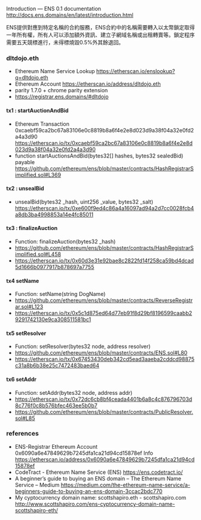 Introduction — ENS 0.1 documentation http://docs.ens.domains/en/latest/introduction.html

ENS提供對應到特定名稱的合約服務，ENS合約中的名稱需要轉入以太幣鎖定取得一年所有權，所有人可以添加額外資訊、建立子網域名稱或出租轉賣等。鎖定程序需要五天競標進行，未得標燒毀0.5%外其餘退回。

### dltdojo.eth

* Ethereum Name Service Lookup https://etherscan.io/enslookup?q=dltdojo.eth
* Ethereum Account https://etherscan.io/address/dltdojo.eth
* parity 1.7.0 + chrome parity extension
* https://registrar.ens.domains/#dltdojo

#### tx1 : startAuctionAndBid

* Ethereum Transaction 0xcaebf59ca2bc67a83106e0c8819b8a6f4e2e8d023d9a38f04a32e0fd2a4a3d90 https://etherscan.io/tx/0xcaebf59ca2bc67a83106e0c8819b8a6f4e2e8d023d9a38f04a32e0fd2a4a3d90
* function startAuctionsAndBid(bytes32[] hashes, bytes32 sealedBid) payable https://github.com/ethereum/ens/blob/master/contracts/HashRegistrarSimplified.sol#L369

#### tx2 : unsealBid

* unsealBid(bytes32 _hash, uint256 _value, bytes32 _salt) https://etherscan.io/tx/0xe600f9ed4c86a4a16097ad94a2d7cc0028fcb4a8db3ba4998853a14e4fc85011

#### tx3 : finalizeAuction

* Function: finalizeAuction(bytes32 _hash)
* https://github.com/ethereum/ens/blob/master/contracts/HashRegistrarSimplified.sol#L458
* https://etherscan.io/tx/0x60d3e31e92bae8c2822fd14f258ca59bd4dcad5d1666b0977917b878697a7755

#### tx4 setName 

* Function: setName(string DogName)
* https://github.com/ethereum/ens/blob/master/contracts/ReverseRegistrar.sol#L123
* https://etherscan.io/tx/0x5c1d875ed64d77eb91f8d29bf8196599caabb29291742130e9ca308511581bc1

#### tx5 setResolver

* Function: setResolver(bytes32 node, address resolver)
* https://github.com/ethereum/ens/blob/master/contracts/ENS.sol#L80
* https://etherscan.io/tx/0x67453430deb342cd5ead3aaeba2cddcd98875c31a8b6b38e25c7472483baed64

#### tx6 setAddr

* Function: setAddr(bytes32 node, address addr)
* https://etherscan.io/tx/0x72dc6cb8bf4ceada4401b6a8c4c876796703d8c776f0c8b576bfec463ee5b0b7
* https://github.com/ethereum/ens/blob/master/contracts/PublicResolver.sol#L85

### references

*  ENS-Registrar Ethereum Account 0x6090a6e47849629b7245dfa1ca21d94cd15878ef Info https://etherscan.io/address/0x6090a6e47849629b7245dfa1ca21d94cd15878ef
* CodeTract - Ethereum Name Service (ENS) https://ens.codetract.io/
* A beginner’s guide to buying an ENS domain – The Ethereum Name Service – Medium 
 https://medium.com/the-ethereum-name-service/a-beginners-guide-to-buying-an-ens-domain-3ccac2bdc770
* My cyptocurrency domain name: scottshapiro.eth - scottshapiro.com http://www.scottshapiro.com/ens-cyptocurrency-domain-name-scottshapiro-eth/